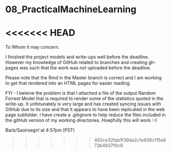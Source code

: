 # 08_PracticalMachineLearning
<<<<<<< HEAD
=======
To Whom it may concern.

I finished the project models and write-ups well before the deadline.  However my knowledge of GitHub related to branches and creating gh-pages was such that the work was not uploaded before the deadline.

Please note that the Rmd in the Master branch is correct and I am working to get that rendered into an HTML pages for easier reading.

FYI - I beleive the problem is that I attached a file of the output Random Forrest Model that is required to render some of the statistics quoted in the write-up.  It unfotunately is very large and has created syncing issues with GitHub due to its size and that it appears to have been replicated in the web page subfolder.  I have create a .gitignore to help reduce the files included in the gitHub version of my working directories.  Hoepfully this will work :-)

Barb/Saoirsegirl  at 4:57pm (PST)
>>>>>>> 482ce32fab1f39da2c1e936c115e673b4937f0c8
